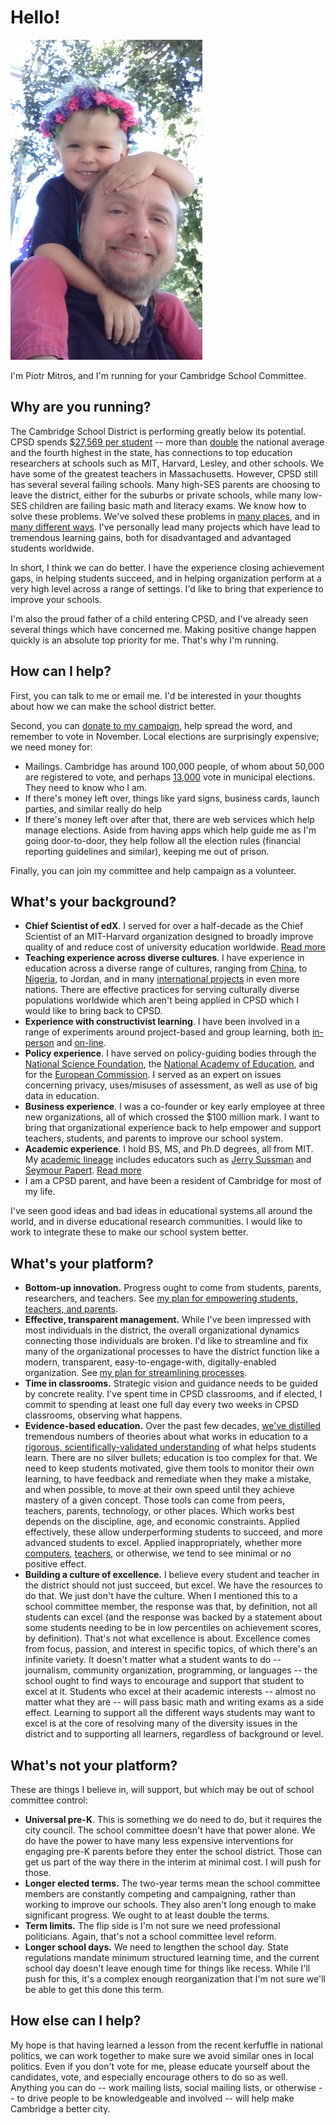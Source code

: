Hello!
======

![Piotr Mitros with Son](pmitros.png)

I'm Piotr Mitros, and I'm running for your Cambridge School Committee.

Why are you running?
--------------------

The Cambridge School District is performing greatly below its
potential. CPSD spends [$27,569 per
student](http://profiles.doe.mass.edu/state_report/ppx.aspx) -- more
than [double](https://nces.ed.gov/fastfacts/display.asp?id=66) the
national average and the fourth highest in the state, has connections
to top education researchers at schools such as MIT, Harvard, Lesley,
and other schools. We have some of the greatest teachers in
Massachusetts. However, CPSD still has several several failing
schools. Many high-SES parents are choosing to leave the district,
either for the suburbs or private schools, while many low-SES children
are failing basic math and literacy exams. We know how to solve these
problems. We've solved these problems in [many
places](https://khanacademy.zendesk.com/hc/en-us/articles/202260264-Is-Khan-Academy-effective-How-is-it-different-than-other-resources-available-),
and in [many different
ways](https://www.nytimes.com/2016/11/06/opinion/sunday/schools-that-work.html). I've
personally lead many projects which have lead to tremendous learning
gains, both for disadvantaged and advantaged students worldwide.

In short, I think we can do better. I have the experience closing
achievement gaps, in helping students succeed, and in helping
organization perform at a very high level across a range of
settings. I'd like to bring that experience to improve your schools.

I'm also the proud father of a child entering CPSD, and I've already
seen several things which have concerned me. Making positive change
happen quickly is an absolute top priority for me. That's why I'm
running.

How can I help?
---------------

First, you can talk to me or email me. I'd be interested in your
thoughts about how we can make the school district better.

Second, you can [donate to my
campaign](https://secure.actblue.com/donate/mitros), help spread the
word, and remember to vote in November. Local elections are
surprisingly expensive; we need money for:

* Mailings. Cambridge has around 100,000 people, of whom about 50,000
  are registered to vote, and perhaps
  [13,000](https://www.cctvcambridge.org/node/29005) vote in municipal
  elections. They need to know who I am.
* If there's money left over, things like yard signs, business cards,
  launch parties, and similar really do help
* If there's money left over after that, there are web services which
  help manage elections. Aside from having apps which help guide me as
  I'm going door-to-door, they help follow all the election rules
  (financial reporting guidelines and similar), keeping me out of
  prison.

Finally, you can join my committee and help campaign as a volunteer.

What's your background?
-----------------------

* **Chief Scientist of edX**. I served for over a half-decade as the
    Chief Scientist of an MIT-Harvard organization designed to broadly
    improve quality of and reduce cost of university education
    worldwide. [Read more](edx)
* **Teaching experience across diverse cultures**. I have experience
    in education across a diverse range of cultures, ranging from
    [China](http://web.mit.edu/mit-ceti/www/reports/past.htm), to
    [Nigeria](http://mitros.org/p/carnegie_reporter.pdf), to Jordan,
    and in many [international
    projects](http://mitros.org/p/#cultures) in even more
    nations. There are effective practices for serving culturally
    diverse populations worldwide which aren't being applied in
    CPSD which I would like to bring back to CPSD.
* **Experience with constructivist learning**. I have been involved in
    a range of experiments around project-based and group learning,
    both
    [in-person](http://tll.mit.edu/sites/default/files/library/files/EvalRept6002ex-Spring03.pdf)
    and
    [on-line](http://davecormier.com/edblog/2014/02/17/building-an-introductory-physics-course-cmooc-meets-xmooc/).
* **Policy experience**. I have served on policy-guiding bodies
    through the [National Science
    Foundation](http://cra.org/wp-content/uploads/2015/10/CRAEducationReport2015.pdf),
    the [National Academy of
    Education](https://naeducation.org/workshop-on-big-data-in-education-balancing-research-needs-and-student-privacy/),
    and for the [European
    Commission](https://publications.europa.eu/en/publication-detail/-/publication/94cb5fc8-473e-11e7-aea8-01aa75ed71a1/language-en/format-PDF/source-31396079). I
    served as an expert on issues concerning privacy, uses/misuses of assessment, as
    well as use of big data in education.
* **Business experience**. I was a co-founder or key early employee at
    three new organizations, all of which crossed the $100 million
    mark. I want to bring that organizational experience back to help
    empower and support teachers, students, and parents to improve our
    school system.
* **Academic experience**. I hold BS, MS, and Ph.D degrees, all from
    MIT. My [academic lineage](http://mitros.org/p/#geneaology)
    includes educators such as [Jerry
    Sussman](https://en.wikipedia.org/wiki/Gerald_Jay_Sussman) and
    [Seymour Papert](https://en.wikipedia.org/wiki/Seymour_Papert). [Read more](academic.md)
* I am a CPSD parent, and have been a resident of Cambridge for most
    of my life.

I've seen good ideas and bad ideas in educational systems all around
the world, and in diverse educational research communities. I would
like to work to integrate these to make our school system better.

What's your platform?
-----------------

* **Bottom-up innovation.** Progress ought to come from students,
    parents, researchers, and teachers. See [my plan for empowering
    students, teachers, and parents](empowerment.md).
* **Effective, transparent management.** While I've been impressed
    with most individuals in the district, the overall organizational
    dynamics connecting those individuals are broken. I'd like to
    streamline and fix many of the organizational processes to have
    the district function like a modern, transparent,
    easy-to-engage-with, digitally-enabled organization. See [my plan
    for streamlining processes](streamline.md).
* **Time in classrooms.** Strategic vision and guidance needs to be
    guided by concrete reality. I've spent time in CPSD classrooms,
    and if elected, I commit to spending at least one full day every
    two weeks in CPSD classrooms, observing what happens.    
* **Evidence-based education.** Over the past few decades, [we've
    distilled](https://www.nap.edu/catalog/9853/how-people-learn-brain-mind-experience-and-school-expanded-edition)
    tremendous numbers of theories about what works in education to a
    [rigorous, scientifically-validated
    understanding](https://visible-learning.org/2016/04/hattie-ranking-backup-of-138-effects/)
    of what helps students learn. There are no silver bullets;
    education is too complex for that. We need to keep students
    motivated, give them tools to monitor their own learning, to have
    feedback and remediate when they make a mistake, and when
    possible, to move at their own speed until they achieve mastery of
    a given concept. Those tools can come from peers, teachers,
    parents, technology, or other places. Which works best depends on
    the discipline, age, and economic constraints. Applied
    effectively, these allow underperforming students to succeed, and
    more advanced students to excel. Applied inappropriately, whether
    more
    [computers](https://seii.mit.edu/wp-content/uploads/2016/05/SEII-Discussion-Paper-2016.02-Payne-Carter-Greenberg-and-Walker-2.pdf),
    [teachers](https://www.youtube.com/watch?v=Fqu2tXLtpO8), or
    otherwise, we tend to see minimal or no positive effect.
* **Building a culture of excellence.** I believe every student and
    teacher in the district should not just succeed, but excel. We
    have the resources to do that. We just don't have the
    culture. When I mentioned this to a school committee member, the
    response was that, by definition, not all students can excel (and
    the response was backed by a statement about some students needing
    to be in low percentiles on achievement scores, by definition). That's not what excellence is about. Excellence comes from
    focus, passion, and interest in specific topics, of which there's
    an infinite variety. It doesn't matter what a student wants to do
    -- journalism, community organization, programming, or languages
    -- the school ought to find ways to encourage and support that
    student to excel at it. Students who excel at their academic
    interests -- almost no matter what they are -- will pass basic
    math and writing exams as a side effect. Learning to support all
    the different ways students may want to excel is at the core of
    resolving many of the diversity issues in the district and to
    supporting all learners, regardless of background or level.

What's not your platform?
-----------------

These are things I believe in, will support, but which may be out of
school committee control:

* **Universal pre-K**. This is something we do need to do, but it
    requires the city council. The school committee doesn't have that
    power alone. We do have the power to have many less expensive
    interventions for engaging pre-K parents before they enter the
    school district. Those can get us part of the way there in the
    interim at minimal cost. I will push for those.
* **Longer elected terms.** The two-year terms mean the school
    committee members are constantly competing and campaigning, rather
    than working to improve our schools. They also aren't long enough
    to make significant progress. We ought to at least double the
    terms.
* **Term limits.** The flip side is I'm not sure we need professional
    politicians. Again, that's not a school committee level reform.
* **Longer school days.** We need to lengthen the school day. State
    regulations mandate minimum structured learning time, and the
    current school day doesn't leave enough time for things like
    recess. While I'll push for this, it's a complex enough
    reorganization that I'm not sure we'll be able to get this done
    this term.

How else can I help?
-----------------

My hope is that having learned a lesson from the recent kerfuffle in
national politics, we can work together to make sure we avoid similar
ones in local politics. Even if you don't vote for me, please educate
yourself about the candidates, vote, and especially encourage others
to do so as well. Anything you can do -- work mailing lists, social
mailing lists, or otherwise -- to drive people to be knowledgeable and
involved -- will help make Cambridge a better city. 